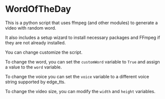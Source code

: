 # WordOfTheDay

This is a python script that uses ffmpeg (and other modules) to generate a video with random word.


It also includes a setup wizard to install necessary packages and FFmpeg if they are not already installed.


You can change customize the script.

To change the word, you can set the `customWord` variable to `True` and assign a value to the `word` variable.

To change the voice you can set the `voice` variable to a different voice string supported by edge_tts.

To change the video size, you can modify the `width` and `height` variables.